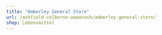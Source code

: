 ```yaml
---
title: "Amberley General Store"
url: /ashfield-colborne-wawanosh/amberley-general-store/
shop: Lebensmittel
---
```

